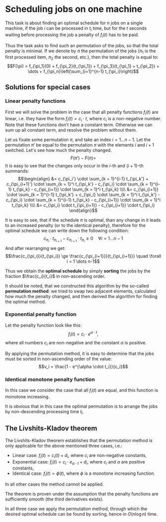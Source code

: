<!--?title Scheduling jobs on one machine -->
# Scheduling jobs on one machine

This task is about finding an optimal schedule for $n$ jobs on a single machine, if the job $i$ can be processed in $t_i$ time, but for the $t$ seconds waiting before processing the job a penalty of $f_i(t)$ has to be paid.

Thus the task asks to find such an permutation of the jobs, so that the total penalty is minimal.
If we denote by $\pi$ the permutation of the jobs ($\pi_1$ is the first processed item, $\pi_2$ the second, etc.), then the total penalty is equal to:
$$F(\pi) = f_{\pi_1}(0) + f_{\pi_2}(t_{\pi_1}) + f_{\pi_3}(t_{\pi_1} + t_{\pi_2}) + \dots + f_{\pi_n}\left(\sum_{i=1}^{n-1} t_{\pi_i}\right)$$

## Solutions for special cases

### Linear penalty functions

First we will solve the problem in the case that all penalty functions $f_i(t)$ are linear, i.e. they have the form $f_i(t) = c_i \cdot t$, where $c_i$ is a non-negative number.
Note that these functions don't have a constant term.
Otherwise we can sum up all constant term, and resolve the problem without them.

Let us fixate some permutation $\pi$, and take an index $i = 1 \dots n-1$.
Let the permutation $\pi'$ be equal to the permutation $\pi$ with the elements $i$ and $i+1$ switched.
Let's see how much the penalty changed.
$$F(\pi') - F(\pi) =$$
It is easy to see that the changes only occur in the $i$-th and $(i+1)$-th summands:
$$\begin{align}
&= c_{\pi_i'} \cdot \sum_{k = 1}^{i-1} t_{\pi_k'} + c_{\pi_{i+1}'} \cdot \sum_{k = 1}^i t_{\pi_k'} - c_{\pi_i} \cdot \sum_{k = 1}^{i-1} t_{\pi_k} - c_{\pi_{i+1}} \cdot \sum_{k = 1}^i t_{\pi_k} \\\\
&= c_{\pi_{i+1}} \cdot \sum_{k = 1}^{i-1} t_{\pi_k'} + c_{\pi_i} \cdot \sum_{k = 1}^i t_{\pi_k'} - c_{\pi_i} \cdot \sum_{k = 1}^{i-1} t_{\pi_k} - c_{\pi_{i+1}} \cdot \sum_{k = 1}^i t_{\pi_k} \\\\
&= c_{\pi_i} \cdot t_{\pi_{i+1}} - c_{\pi_{i+1}} \cdot t_{\pi_i}
\end{align}$$

It is easy to see, that if the schedule $\pi$ is optimal, than any change in it leads to an increased penalty (or to the identical penalty), therefore for the optimal schedule we can write down the following condition:
$$c_{\pi_{i}} \cdot t_{\pi_{i+1}} - c_{\pi_{i+1}} \cdot t_{\pi_i} \ge 0 \quad \forall i = 1 \dots n-1$$
And after rearranging we get:
$$\frac{c_{\pi_i}}{t_{\pi_i}} \ge \frac{c_{\pi_{i+1}}}{t_{\pi_{i+1}}} \quad \forall i = 1 \dots n-1$$

Thus we obtain the **optimal schedule** by simply **sorting** the jobs by the fraction $\frac{c_i}{t_i}$ in non-ascending order.

It should be noted, that we constructed this algorithm by the so-called **permutation method**:
we tried to swap two adjacent elements, calculated how much the penalty changed, and then derived the algorithm for finding the optimal method.

### Exponential penalty function

Let the penalty function look like this:
$$f_i(t) = c_i \cdot e^{\alpha \cdot t},$$
where all numbers $c_i$ are non-negative and the constant $\alpha$ is positive.

By applying the permutation method, it is easy to determine that the jobs must be sorted in non-ascending order of the value:
$$v_i = \frac{1 - e^{\alpha \cdot t_i}}{c_i}$$

### Identical monotone penalty function

In this case we consider the case that all $f_i(t)$ are equal, and this function is monotone increasing.

It is obvious that in this case the optimal permutation is to arrange the jobs by non-descending processing time $t_i$.

## The Livshits-Kladov theorem

The Livshits-Kladov theorem establishes that the permutation method is only applicable for the above mentioned three cases, i.e.:

- Linear case: $f_i(t) = c_i(t) + d_i$, where $c_i$ are non-negative constants,
- Exponential case: $f_i(t) = c_i \cdot e_{\alpha \cdot t} + d_i$, where $c_i$ and $\alpha$ are positive constants,
- Identical case: $f_i(t) = \phi(t)$, where $\phi$ is a monotone increasing function.

In all other cases the method cannot be applied.

The theorem is proven under the assumption that the penalty functions are sufficiently smooth (the third derivatives exists).

In all three case we apply the permutation method, through which the desired optimal schedule can be found by sorting, hence in $O(n \log n)$ time.
